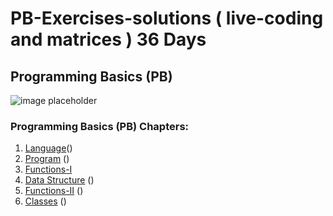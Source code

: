 # PB-Exercises-solutions ( live-coding and matrices ) 36 Days

## Programming Basics (PB)

![image placeholder](https://venturebeat.com/wp-content/uploads/2021/05/GettyImages-1291886933-e1624308433688.jpg?fit=2309%2C1154&strip=all)

### Programming Basics (PB) Chapters:

1.  [Language]()()
2.  [Program]() ()
3.  [Functions-I]()
4.  [Data Structure]() ()
5.  [Functions-II]() ()
6.  [Classes]() ()
